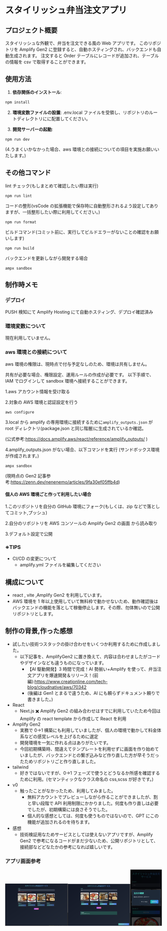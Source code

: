 # スタイリッシュ弁当注文アプリ

## プロジェクト概要

スタイリッシュな外観で、弁当を注文できる風の Web アプリです。
このリポジトリを Amplify Gen2 に登録すると、自動ホスティングされ、バックエンドも自動生成されます。
注文すると Order テーブルにレコードが追加され、テーブルの情報を csv で取得することができます。

## 使用方法

1. **依存関係のインストール**:

```sh
npm install
```

2. **環境変数ファイルの設置**:
   .env.local ファイルを受領し、リポジトリのルートディレクトリにに配置してください。

3. **開発サーバーの起動**:

```
npm run dev
```

(4.うまくいかなかった場合、aws 環境との接続についての項目を実施お願いいたします。)

## その他コマンド

lint チェック(もしまとめて確認したい際は実行)

```
npm run lint
```

コードの整形(vsCode の拡張機能で保存時に自動整形されるよう設定してありますが、一括整形したい際に利用してください。)

```
npm run format
```

ビルドコマンド(コミット前に、実行してビルドエラーがないことの確認をお願いします)

```
npm run build
```

バックエンドを更新しながら開発する場合

```
ampx sandbox
```

## 制作時メモ

### デプロイ

PUSH 検知にて Amplify Hosting にて自動ホスティング、デプロイ確認済み

### 環境変数について

現在利用していません。

### aws 環境との接続について

aws 環境の権限は、現時点で付与予定なしのため、環境は共有しません。

共有が必要な場合、権限設定、運用ルールの作成が必要です。
以下手順で、IAM でログインして sandbox 環境へ接続することができます。

1.aws アカウント情報を受け取る

2.対象の AWS 環境と認証設定を行う

```
aws configure
```

3.local から amplify の専用環境に接続するために`amplify_outputs.json`
が root ディレクトリ(package.json と同じ階層)に生成されているか確認。

(公式参考:https://docs.amplify.aws/react/reference/amplify_outputs/ )

4.amplify_outputs.json がない場合、以下コマンドを実行
(サンドボックス環境が作成されます。)

```
ampx sandbox
```

(現時点の Gen2 記事参考:https://zenn.dev/nenenemo/articles/9fa30ef05ffb4d)

#### 個人の AWS 環境ごと作って利用したい場合

1.このリポジトリを自分の GitHub 環境にフォーク(もしくは、zip などで落としてコミット,プッシュ)

2.自分のリポジトリを AWS コンソールの Amplify Gen2 の画面 から読み取り

3.デフォルト設定で公開

### ※TIPS

- CI/CD の変更について
  - amplify.yml ファイルを編集してください

## 構成について

- react , vite ,Amplify Gen2 を利用しています。
- AWS 環境を 1 年以上使用していて無料枠で動かせないため、動作確認後はバックエンドの機能を落として稼働停止します。その際、勿体無いので公開リポジトリとします。

## 制作の背景,作った感想

- 試したい技術つスタックの掛け合わせをいくつか利用するために作成しました。
  - 以下記事を、AmplifyGen2 に置き換えて、内容は合わせましたがコードやデザインなども違うものになっています。
    - 【AI 駆動開発】3 時間で完成！AI 勢揃い+Amplify を使って、弁当注文アプリを爆速開発＆リリース！(前編):https://www.creationline.com/tech-blog/cloudnative/aws/70342
    - (後編は Gen1 とまるで違うため、AI にも頼らずドキュメント頼りで書きました。)
- React
  - Next.js ✖️ Amplify Gen2 の組み合わせはすでに利用していたため今回は Amplify の react template から作成して React を利用
- Amplify Gen2
  - 実務で 0→1 構築にも利用していましたが、個人の環境で動かして料金体系などの感覚レベルを上げるために選定
  - 開発環境を一気に作れる点はありがたいです。
  - 今回初期構築時、間違えてテンプレートを利用せずに画面を作り始めていましたが、バックエンドとの繋ぎ込みなど作り直した方が早そうだったためリポジトリごと作り直しました。
- tailwind
  - 好きではないですが、0→1 フェーズで使うとどうなるか所感を確認するために利用。(セマンティックなクラス命名の css,scss が好きです。)
- v0
  - 触ったことがなかったため、利用してみました。
    - 無料アカウントでプレビューしながら作ることができましたが、割と早い段階で API 利用制限にかかりました。何度も作り直しは必要でしたが、初期構築には良さそうでした。
    - 個人的な感想としては、何度も使うものではないので、GPT にこの機能が追加されるのを待ちます。
- 感想
  - 技術検証用なためサービスとしては使えないアプリですが、Amplify Gen2 で参考になるコードがまだ少ないため、公開リポジトリとして、接続部などどなたかの参考になれば嬉しいです。

### アプリ画面参考

<img src="docs/image/image-1.png" width="40%"><img src="docs/image/image.png" width="40%"><img src="docs/image/sp1.png" width="20%">
